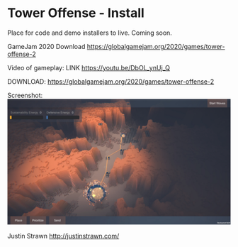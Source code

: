 # Tower Offense - Install

Place for code and demo installers to live. Coming soon.

GameJam 2020 Download
https://globalgamejam.org/2020/games/tower-offense-2

Video of gameplay: LINK
https://youtu.be/DbOL_ynUj_Q

DOWNLOAD: https://globalgamejam.org/2020/games/tower-offense-2

Screenshot:
![Screenshot](https://raw.githubusercontent.com/justinstrawn/Interactive_TowerOffense_Install/master/ss_final_v1_v1.jpg)

Justin Strawn http://justinstrawn.com/
